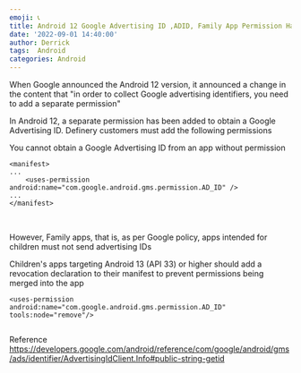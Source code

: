 ```yaml
---
emoji: 📞 
title: Android 12 Google Advertising ID ,ADID, Family App Permission Handling
date: '2022-09-01 14:40:00'
author: Derrick
tags:  Android
categories: Android
---
```


When Google announced the Android 12 version, it announced a change in the content that "in order to collect Google advertising identifiers, you need to add a separate permission"

In Android 12, a separate permission has been added to obtain a Google Advertising ID. Definery customers must add the following permissions

You cannot obtain a Google Advertising ID from an app without permission


    <manifest>
    ...
        <uses-permission android:name="com.google.android.gms.permission.AD_ID" /> 
    ...
    </manifest>
   





However, Family apps, that is, as per Google policy, apps intended for children must not send advertising IDs

Children's apps targeting Android 13 (API 33) or higher should add a revocation declaration to their manifest to prevent permissions being merged into the app



    <uses-permission android:name="com.google.android.gms.permission.AD_ID"
    tools:node="remove"/>
     

Reference 
https://developers.google.com/android/reference/com/google/android/gms/ads/identifier/AdvertisingIdClient.Info#public-string-getid
